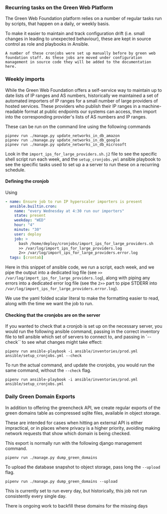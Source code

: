 ### Recurring tasks on the Green Web Platform

The Green Web Foundation platform relies on a number of regular tasks run by scripts, that happen on a daily, or weekly basis.

To make it easier to maintain and track configuration drift (i.e. small changes in leading to unexpected behaviour), these are kept in source control as role and playbooks in Ansible.


```{admonition} Draft
A number of these cronjobs were set up manually before by green web foundation staff. As these jobs are moved under configuration management in source code they will be added to the documentation here.
```

### Weekly imports

While the Green Web Foundation offers a self-service way to maintain up to date lists of IP ranges and AS numbers, historically we maintained a set of automated importers of IP ranges for a small number of large providers of hosted services. These providers who publish their IP ranges in a machine-readable format at public endpoints our systems can access, then import into the corresponding provider's lists of AS numbers and IP ranges. 

These can be run on the command line using the following commands

```
pipnev run ./manage.py update_networks_in_db_amazon
pipnev run ./manage.py update_networks_in_db_google
pipnev run ./manage.py update_networks_in_db_microsoft
```

Look in the `import_ips_for_large_providers.sh.j2` file to see the specific shell script run each week, and the `setup_cronjobs.yml` ansible playbook to see the specific tasks used to set up a a server to run these on a recurring schedule.

#### Defining the cronjob

Using 

```yaml
- name: Ensure job to run IP hyperscaler importers is present
  ansible.builtin.cron:
    name: "every Wednesday at 4:30 run our importers"
    state: present
    weekday: "WED"
    hour: "4"
    minute: "30"
    user: deploy
    job: >
      bash /home/deploy/cronjobs/import_ips_for_large_providers.sh 
      >> /var/log/import_ips_for_large_providers.log 
      2>> /var/log/import_ips_for_large_providers.error.log
  tags: [crontab]
```

Here in this snippet of ansible code, we run a script, each week, and we pipe the output into a dedicated log file (see `>> /var/log/import_ips_for_large_providers.log`), along with piping any errors into a dedicated error log file (see the `2>>` part to pipe STDERR into `/var/log/import_ips_for_large_providers.error.log`).

We use the yaml folded scalar literal to make the formatting easier to read, along with the time we want the job to run.

#### Checking that the cronjobs are on the server

If you wanted to check that a cronjob is set up on the necessary server, you would run the following ansible command, passing in the correct inventory file to tell ansible which set of servers to connect to, and passing in `--check`` to see what changes might take effect:

```
pipenv run ansible-playbook -i ansible/inventories/prod.yml ansible/setup_cronjobs.yml --check
```

To run the actual command, and update the cronjobs, you would run the same command, without the `--check` flag.

```
pipenv run ansible-playbook -i ansible/inventories/prod.yml ansible/setup_cronjobs.yml
```

### Daily Green Domain Exports

In addition to offering the greencheck API, we create regular exports of the green domains table as compressed sqlite files, available in object storage.

These are intended for cases when hitting an external API is either impractical, or in places where privacy is a higher priority, avoiding making network requests that show which domain is being checked.

This export is normally run with the following django management command.

```
pipenv run ./manage.py dump_green_domains
```

To upload the database snapshot to object storage, pass long the `--upload` flag.


```
pipenv run ./manage.py dump_green_domains --upload
```

This is currently set to run every day, but historically, this job not run consistently every single day.

There is ongoing work to backfill these domains for the missing days
